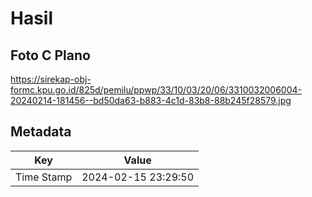 # Hasil

## Foto C Plano

https://sirekap-obj-formc.kpu.go.id/825d/pemilu/ppwp/33/10/03/20/06/3310032006004-20240214-181456--bd50da63-b883-4c1d-83b8-88b245f28579.jpg


## Metadata

| Key        | Value               |
| ---------- | ------------------- |
| Time Stamp | 2024-02-15 23:29:50 |



